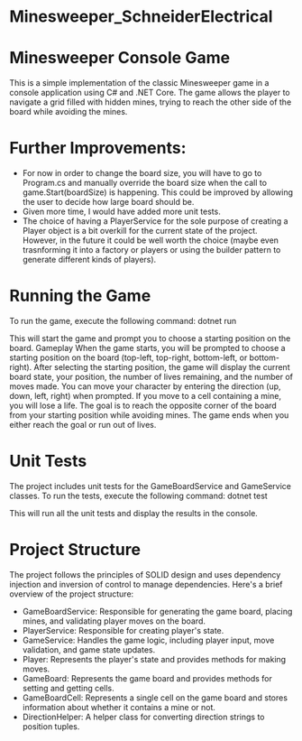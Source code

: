 # Minesweeper_SchneiderElectrical
# Minesweeper Console Game
This is a simple implementation of the classic Minesweeper game in a console application using C# and .NET Core. The game allows the player to navigate a grid filled with hidden mines, trying to reach the other side of the board while avoiding the mines.
# Further Improvements:
- For now in order to change the board size, you will have to go to Program.cs and manually override the board size when the call to game.Start(boardSize) is happening. This could be improved by allowing the user to decide how large board should be.
- Given more time, I would have added more unit tests.
- The choice of having a PlayerService for the sole purpose of creating a Player object is a bit overkill for the current state of the project. However, in the future it could be well worth the choice (maybe even trasnforming it into a factory or players or using the builder pattern to generate different kinds of players).
# Running the Game
To run the game, execute the following command:
dotnet run

This will start the game and prompt you to choose a starting position on the board.
Gameplay
When the game starts, you will be prompted to choose a starting position on the board (top-left, top-right, bottom-left, or bottom-right).
After selecting the starting position, the game will display the current board state, your position, the number of lives remaining, and the number of moves made.
You can move your character by entering the direction (up, down, left, right) when prompted.
If you move to a cell containing a mine, you will lose a life.
The goal is to reach the opposite corner of the board from your starting position while avoiding mines.
The game ends when you either reach the goal or run out of lives.

# Unit Tests
The project includes unit tests for the GameBoardService and GameService classes. To run the tests, execute the following command:
dotnet test

This will run all the unit tests and display the results in the console.

# Project Structure
The project follows the principles of SOLID design and uses dependency injection and inversion of control to manage dependencies. Here's a brief overview of the project structure:
- GameBoardService: Responsible for generating the game board, placing mines, and validating player moves on the board.
- PlayerService: Responsible for creating player's state.
- GameService: Handles the game logic, including player input, move validation, and game state updates.
- Player: Represents the player's state and provides methods for making moves.
- GameBoard: Represents the game board and provides methods for setting and getting cells.
- GameBoardCell: Represents a single cell on the game board and stores information about whether it contains a mine or not.
- DirectionHelper: A helper class for converting direction strings to position tuples.
